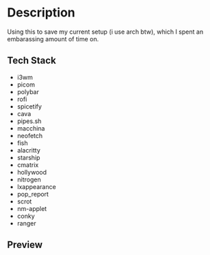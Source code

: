 # Description
Using this to save my current setup (i use arch btw), which I spent an embarassing amount of time on.

## Tech Stack
- i3wm
- picom
- polybar
- rofi
- spicetify
- cava
- pipes.sh
- macchina
- neofetch
- fish
- alacritty
- starship
- cmatrix
- hollywood
- nitrogen
- lxappearance
- pop_report
- scrot
- nm-applet
- conky 
- ranger

## Preview
